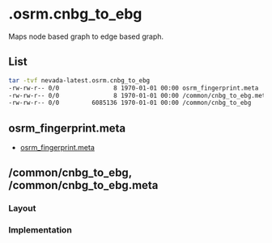 # .osrm.cnbg_to_ebg
Maps node based graph to edge based graph.     

## List

```bash
tar -tvf nevada-latest.osrm.cnbg_to_ebg
-rw-rw-r-- 0/0               8 1970-01-01 00:00 osrm_fingerprint.meta
-rw-rw-r-- 0/0               8 1970-01-01 00:00 /common/cnbg_to_ebg.meta
-rw-rw-r-- 0/0         6085136 1970-01-01 00:00 /common/cnbg_to_ebg
```

## osrm_fingerprint.meta
- [osrm_fingerprint.meta](./fingerprint.md)

## /common/cnbg_to_ebg, /common/cnbg_to_ebg.meta

### Layout

### Implementation
